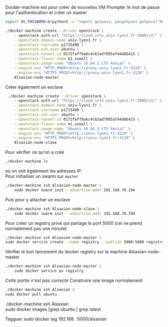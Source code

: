 Docker-machine est pour créer de nouvelles VM
Prompter le mot de passe pour l'authentication et créer un master 
```bash
export OS_PASSWORD=$(python3 -c "import getpass; pa=getpass.getpass('Mot de passe : '); print (pa)")

./docker-machine create --driver openstack \ 
    --openstack-auth-url "https://cloud-info.univ-lyon1.fr:5000/v3/" \
    --openstack-domain-name univ-lyon1.fr \
    --openstack-username p1715490 \
    --openstack-ssh-user ubuntu \
    --openstack-tenant-id 0172faff8a6c4c63ad7095af44d86415 \
    --openstack-flavor-name m1.xsmall \
    --openstack-image-name "Ubuntu 16.04.3 LTS Xenial" \
    --engine-env "HTTP_PROXY=http://proxy.univ-lyon1.fr:3128" \
    --engine-env "HTTPS_PROXY=http://proxy.univ-lyon1.fr:3128" \
    Alsaxian-node-master
```
Créer également un esclave

```bash
 ./docker-machine create --driver openstack \ 
    --openstack-auth-url "https://cloud-info.univ-lyon1.fr:5000/v3/" \
    --openstack-domain-name univ-lyon1.fr \
    --openstack-username p1715490 \
    --openstack-ssh-user ubuntu \
    --openstack-tenant-id 0172faff8a6c4c63ad7095af44d86415 \
    --openstack-flavor-name m1.xsmall \
    --openstack-image-name "Ubuntu 16.04.3 LTS Xenial" \
    --engine-env "HTTP_PROXY=http://univ-lyon1.fr:3128" \
    --engine-env "HTTPS_PROXY=http://univ-lyon1.fr:3128" \
    Alsaxian-node-slave
```

Pour vérifier ce qu'on a créé
```bash
./docker-machine ls
```
où on voit également les adresses IP.  
Pour initialiser un swarm sur `master`
```bash
./docker-machine ssh Alsaxian-node-master \
    sudo docker swarm init --advertise-addr 192.168.78.194
```

Puis pour y attacher un esclave
```bash
./docker-machine ssh Alsaxian-node-slave \
    sudo docker swarm init --advertise-addr 192.168.78.194
```

Pour créer un registry privé qui partage le port 5000 (cei ne prend normalement pas une minute)
```bash
./docker-machine ssh Alsaxian-node-master \
sudo docker service create --name registry --publish 5000:5000 registry
```

Vérifier le bon lancement du docker registry sur la machine Alsaxian-node-master
```bash
./docker-machine ssh Alsaxian-node-master \
    sudo docker service ps registry
````

_Cette partie n'est pas correcte_
Construire une image normalement
```bash
./docker-machine ssh Alsaxian \
sudo docker pull ubuntu
```


./docker-machine ssh Alsaxian \
sudo docker images |grep ubuntu | grep latest

Tagguer 
sudo docker tag 192.168. :5000/alsaxian

